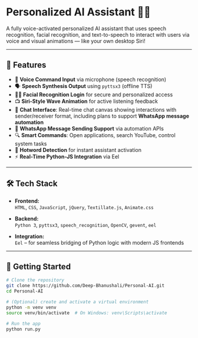 # Personalized AI Assistant 🤖✨

A fully voice-activated personalized AI assistant that uses speech recognition, facial recognition, and text-to-speech to interact with users via voice and visual animations — like your own desktop Siri!

---

## 🔧 Features

- 🎤 **Voice Command Input** via microphone (speech recognition)
- 🗣 **Speech Synthesis Output** using `pyttsx3` (offline TTS)
- 🧑‍💻 **Facial Recognition Login** for secure and personalized access
- 📺 **Siri-Style Wave Animation** for active listening feedback
- 💬 **Chat Interface**: Real-time chat canvas showing interactions with sender/receiver format, including plans to support **WhatsApp message automation**
- 📱 **WhatsApp Message Sending Support** via automation APIs  
- 🔍 **Smart Commands**: Open applications, search YouTube, control system tasks
- 🔄 **Hotword Detection** for instant assistant activation
- ⚡ **Real-Time Python-JS Integration** via Eel

---

## 🛠 Tech Stack

- **Frontend:**  
  `HTML`, `CSS`, `JavaScript`, `jQuery`, `Textillate.js`, `Animate.css`

- **Backend:**  
  `Python 3`, `pyttsx3`, `speech_recognition`, `OpenCV`, `gevent`, `eel`

- **Integration:**  
  `Eel` – for seamless bridging of Python logic with modern JS frontends

---

## 🚀 Getting Started

```bash
# Clone the repository
git clone https://github.com/Deep-Bhanushali/Personal-AI.git
cd Personal-AI

# (Optional) create and activate a virtual environment
python -m venv venv
source venv/bin/activate  # On Windows: venv\Scripts\activate

# Run the app
python run.py
